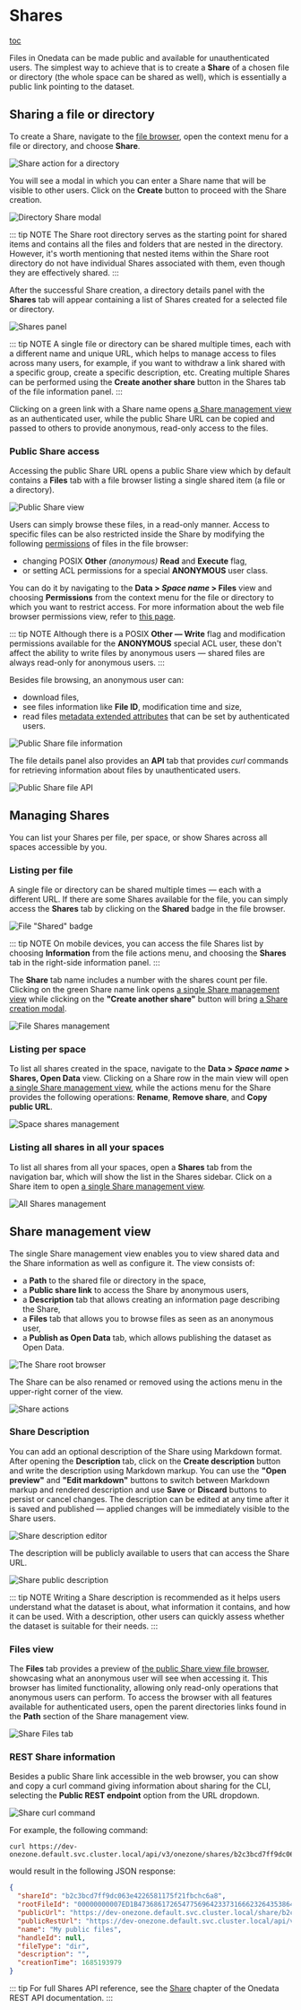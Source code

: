 # Shares

[toc]()

Files in Onedata can be made public and available for unauthenticated users. The simplest
way to achieve that is to create a **Share** of a chosen file or directory (the whole
space can be shared as well), which is essentially a public link pointing to the dataset.

## Sharing a file or directory

To create a Share, navigate to the [file browser](web-file-browser.md), open the context
menu for a file or directory, and choose **Share**.

![Share action for a directory](../../images/user-guide/shares/sharing-file-menu.png#screenshot)

You will see a modal in which you can enter a Share name that will be visible to other
users. Click on the **Create** button to proceed with the Share creation.

![Directory Share modal](../../images/user-guide/shares/sharing-file-modal.png#screenshot)

::: tip NOTE
The Share root directory serves as the starting point for shared items and
contains all the files and folders that are nested in the directory. However, it's worth
mentioning that nested items within the Share root directory do not have individual Shares
associated with them, even though they are effectively shared.
:::

After the successful Share creation, a directory details panel with the **Shares** tab
will appear containing a list of Shares created for a selected file or directory.

![Shares panel](../../images/user-guide/shares/sharing-shares-panel.png#screenshot)

::: tip NOTE
A single file or directory can be shared multiple times, each with a different
name and unique URL, which helps to manage access to files across many users, for example,
if you want to withdraw a link shared with a specific group, create a specific description,
etc. Creating multiple Shares can be performed using the **Create another share** button in
the Shares tab of the file information panel.
:::

Clicking on a green link with a Share name opens [a Share management view](#share-management-view)
as an authenticated user, while the public Share URL can be copied and passed to others to
provide anonymous, read-only access to the files.

### Public Share access

Accessing the public Share URL opens a public Share view which by default contains a
**Files** tab with a file browser listing a single shared item (a file or a directory).

![Public Share view](../../images/user-guide/shares/sharing-public-files.png#screenshot)

Users can simply browse these files, in a read-only manner. Access to specific files can
be also restricted inside the Share by modifying the following
[permissions](./data.md#data-access-control) of files in the file browser:

* changing POSIX **Other** *(anonymous)* **Read** and **Execute** flag,
* or setting ACL permissions for a special **ANONYMOUS** user class.

You can do it by navigating to the **Data > *Space name* > Files** view and choosing
**Permissions** from the context menu for the file or directory to which you want to
restrict access. For more information about the web file browser permissions view, refer
to [this page](./web-file-browser.md#permissions).

::: tip NOTE
Although there is a POSIX **Other — Write** flag and modification permissions
available for the **ANONYMOUS** special ACL user, these don't affect the ability to write
files by anonymous users — shared files are always read-only for anonymous users.
:::

Besides file browsing, an anonymous user can:

* download files,
* see files information like **File ID**, modification time and size,
* read files [metadata extended attributes](./metadata.md#extended-attributes) that can be
  set by authenticated users.

![Public Share file information](../../images/user-guide/shares/share-public-file-info.png#screenshot)

The file details panel also provides an **API** tab that provides *curl* commands for
retrieving information about files by unauthenticated users.

![Public Share file API](../../images/user-guide/shares/share-public-file-api.png#screenshot)

## Managing Shares

You can list your Shares per file, per space, or show Shares across all spaces accessible
by you.

### Listing per file

A single file or directory can be shared multiple times — each with a different URL. If
there are some Shares available for the file, you can simply access the **Shares** tab by
clicking on the **Shared** badge in the file browser.

![File "Shared" badge](../../images/user-guide/shares/managing-file-badge.png#screenshot)

::: tip NOTE
On mobile devices, you can access the file Shares list by choosing **Information** from the
file actions menu, and choosing the **Shares** tab in the right-side information panel.
:::

The **Share** tab name includes a number with the shares count per file. Clicking on the green Share
name link opens [a single Share management view](#share-management-view) while clicking
on the **"Create another share"** button will bring [a Share creation modal](#sharing-a-file-or-directory).

![File Shares management](../../images/user-guide/shares/managing-file-shares.png#screenshot)

### Listing per space

To list all shares created in the space, navigate to the **Data > *Space name* > Shares, Open Data** view.
Clicking on a Share row in the main view will open [a single Share management view](#share-management-view),
while the actions menu for the Share provides the following operations: **Rename**, **Remove share**, and
**Copy public URL**.

![Space shares management](../../images/user-guide/shares/managing-space-shares.png#screenshot)

### Listing all shares in all your spaces

To list all shares from all your spaces, open a **Shares** tab from the navigation bar,
which will show the list in the Shares sidebar. Click on a Share item to open [a single
Share management view](#share-management-view).

![All Shares management](../../images/user-guide/shares/managing-all-shares.png#screenshot)

## Share management view

The single Share management view enables you to view shared data and the Share information
as well as configure it. The view consists of:

* a **Path** to the shared file or directory in the space,
* a **Public share link** to access the Share by anonymous users,
* a **Description** tab that allows creating an information page describing the Share,
* a **Files** tab that allows you to browse files as seen as an anonymous user,
* a **Publish as Open Data** tab, which allows publishing the dataset as Open Data.

![The Share root browser](../../images/user-guide/shares/share-root-view.png#screenshot)

The Share can be also renamed or removed using the actions menu in the upper-right corner
of the view.

![Share actions](../../images/user-guide/shares/share-menu.png#screenshot)

### Share Description

You can add an optional description of the Share using Markdown format. After opening the
**Description** tab, click on the **Create description** button and write the description using
Markdown markup. You can use the **"Open preview"** and **"Edit markdown"** buttons to switch
between Markdown markup and rendered description and use **Save** or
**Discard** buttons to persist or cancel changes. The description can be edited at any
time after it is saved and published — applied changes will be immediately visible to the Share users.

![Share description editor](../../images/user-guide/shares/share-description-markdown.png#screenshot)

The description will be publicly available to users that can access the Share URL.

![Share public description](../../images/user-guide/shares/share-public-description.png#screenshot)

::: tip NOTE
Writing a Share description is recommended as it helps users understand
what the dataset is about, what information it contains, and how it can be used. With a
description, other users can quickly assess whether the dataset is suitable for their
needs.
:::

### Files view

The **Files** tab provides a preview of [the public Share view file browser](#public-share-access),
showcasing what an anonymous user will see when accessing it. This browser has limited
functionality, allowing only read-only operations that anonymous users can perform. To
access the browser with all features available for authenticated users, open the
parent directories links found in the **Path** section of the Share management view.

![Share Files tab](../../images/user-guide/shares/share-files.png#screenshot)

<!-- ### Open Data -->

<!-- TODO: VFS-10906 Open Data documentation -->

### REST Share information

Besides a public Share link accessible in the web browser, you can show and copy a curl
command giving information about sharing for the CLI, selecting the **Public REST endpoint**
option from the URL dropdown.

![Share curl command](../../images/user-guide/shares/share-curl.png#screenshot)

For example, the following command:

```shell
curl https://dev-onezone.default.svc.cluster.local/api/v3/onezone/shares/b2c3bcd7ff9dc063e4226581175f21fbchc6a8/public
```

would result in the following JSON response:

```json
{
  "shareId": "b2c3bcd7ff9dc063e4226581175f21fbchc6a8",
  "rootFileId": "00000000007ED1B4736861726547756964233731666232643538646166323835616664623339303265663331653131646538636864626137236133613138616463346137376464316236313039363862326138353735633431636830643762236232633362636437666639646330363365343232363538313137356632316662636863366138",
  "publicUrl": "https://dev-onezone.default.svc.cluster.local/share/b2c3bcd7ff9dc063e4226581175f21fbchc6a8",
  "publicRestUrl": "https://dev-onezone.default.svc.cluster.local/api/v3/onezone/shares/b2c3bcd7ff9dc063e4226581175f21fbchc6a8/public",
  "name": "My public files",
  "handleId": null,
  "fileType": "dir",
  "description": "",
  "creationTime": 1685193979
}
```

::: tip
For full Shares API reference, see the
[Share](https://onedata.org/#/home/api/stable/onezone?anchor=tag/Share) chapter of the
Onedata REST API documentation.
:::
